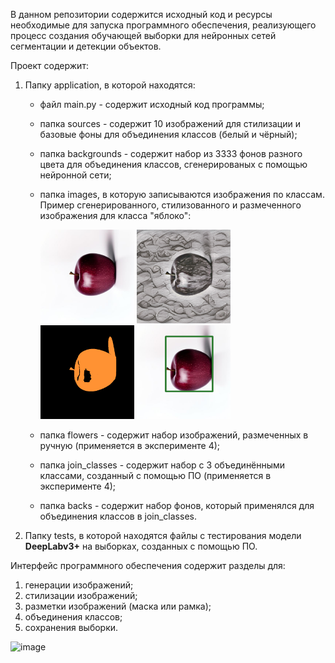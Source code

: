 В данном репозитории содержится исходный код и ресурсы необходимые для запуска программного обеспечения,
реализующего процесс создания обучающей выборки для нейронных сетей сегментации и детекции объектов.

Проект содержит:
1) Папку application, в которой находятся:
	- файл main.py - содержит исходный код программы;
	- папка sources - содержит 10 изображений для стилизации и базовые фоны для объединения классов (белый и чёрный);
	- папка backgrounds - содержит набор из 3333 фонов разного цвета для объединения классов, сгенерированых с помощью нейронной сети;
	- папка images, в которую записываются изображения по классам. Пример сгенерированного, стилизованного и размеченного изображения для класса "яблоко":

		<img src="application/images/apple/original/image0.png" width="150" height="150"> <img src="application/images/apple/stylized/image0.png" width="150" height="150">
		<img src="application/images/apple/_kmeans/image0.png" width="150" height="150"> <img src="application/images/apple/_box_kmeans/image0.png" width="150" height="150">
  
  	- папка flowers - содержит набор изображений, размеченных в ручную (применяется в эксперименте 4);
   	- папка join_classes - содержит набор с 3 объединёнными классами, созданный с помощью ПО (применяется в эксперименте 4);
   	- папка backs - содержит набор фонов, который применялся для объединения классов в join_classes.
2) Папку tests, в которой находятся файлы c тестирования модели **DeepLabv3+** на выборках, созданных с помощью ПО.

Интерфейс программного обеспечения содержит разделы для:
1) генерации изображений;
2) стилизации изображений;
3) разметки изображений (маска или рамка);
4) объединения классов;
5) сохранения выборки.
   
![image](https://github.com/Siyra-24-lin/Diplom/assets/91084294/c2539a08-47f3-4f8a-ac47-d172f98b027b)
